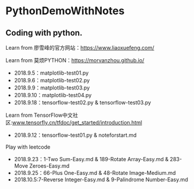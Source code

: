 # PythonDemoWithNotes
## Coding with python.
Learn from 廖雪峰的官方网站：https://www.liaoxuefeng.com/

Learn from 莫烦PYTHON：https://morvanzhou.github.io/
- 2018.9.5：matplotlib-test01.py
- 2018.9.6：matplotlib-test02.py
- 2018.9.9：matplotlib-test03.py
- 2018.9.10：matplotlib-test04.py
- 2018.9.18：tensorflow-test02.py & tensorflow-test03.py 

Learn from TensorFlow中文社区:www.tensorfly.cn/tfdoc/get_started/introduction.html
- 2018.9.12：tensorflow-test01.py & noteforstart.md

Play with leetcode
- 2018.9.23：1-Two Sum-Easy.md & 189-Rotate Array-Easy.md & 283-Move Zeroes-Easy.md
- 2018.9.25：66-Plus One-Easy.md & 48-Rotate Image-Medium.md
- 2018.10.5:7-Reverse Integer-Easy.md & 9-Palindrome Number-Easy.md

